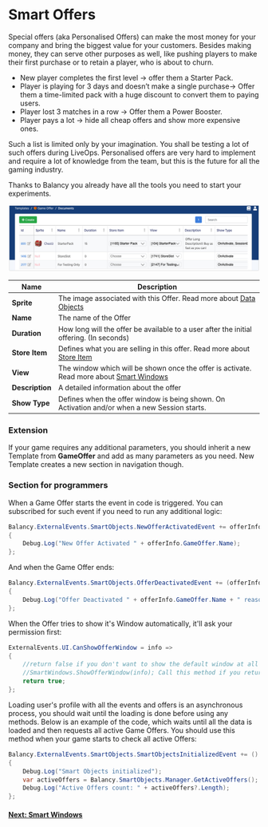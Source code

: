 # Smart Offers

Special offers (aka Personalised Offers) can make the most money for your company and bring the biggest value for your customers. Besides making money, they can serve other purposes as well, like pushing players to make their  first purchase or to retain a player, who is about to churn.

*   New player completes the first level -> offer them a Starter Pack.
*   Player is playing for 3 days and doesn’t make a single purchase-> Offer them a time-limited pack with a huge discount to convert them to paying users.
*   Player lost 3 matches in a row -> Offer them a Power Booster.
*   Player pays a lot -> hide all cheap offers and show more expensive ones.

Such a list is limited only by your imagination. You shall be testing a lot of such offers during LiveOps. Personalised offers are very hard to implement and require a lot of knowledge from the team, but this is the future for all the gaming industry. 

Thanks to Balancy you already have all the tools you need to start your experiments.

![Screenshot](../img/smart_offers/table_smart_offers.jpg)

 Name              | Description
------------------|------
**Sprite**        | The image associated with this Offer. Read more about [Data Objects](/data_editor/advanced/data_objects)
**Name**          | The name of the Offer
**Duration**      | How long will the offer be available to a user after the initial offering. (In seconds)
**Store Item**    | Defines what you are selling in this offer. Read more about [Store Item](/smart_offers/extra/other_templates) 
**View**          | The window which will be shown once the offer is activate. Read more about [Smart Windows](/smart_offers/smart_windows)
**Description**   | A detailed information about the offer
**Show Type**     | Defines when the offer window is being shown. On Activation and/or when a new Session starts.

### Extension

If your game requires any additional parameters, you should inherit a new Template from **GameOffer** and add as many parameters as you need. New Template creates a new section in navigation though.


### Section for programmers

When a Game Offer starts the event in code is triggered. You can subscribed for such event if you need to run any additional logic:  

```csharp fct_label="Unity"
Balancy.ExternalEvents.SmartObjects.NewOfferActivatedEvent += offerInfo =>
{
    Debug.Log("New Offer Activated " + offerInfo.GameOffer.Name);
};
```

And when the Game Offer ends:

```csharp fct_label="Unity"
Balancy.ExternalEvents.SmartObjects.OfferDeactivatedEvent += (offerInfo, wasPurchased) =>
{
    Debug.Log("Offer Deactivated " + offerInfo.GameOffer.Name + " reason purchase = " + wasPurchased);
};
```

When the Offer tries to show it's Window automatically, it'll ask your permission first:

```csharp fct_label="Unity"
ExternalEvents.UI.CanShowOfferWindow = info =>
{
    //return false if you don't want to show the default window at all or the time is not appropriate
    //SmartWindows.ShowOfferWindow(info); Call this method if you returned 'false' in CanShowOfferWindow before and now ready to show the missed offer
    return true;
};
```

Loading user's profile with all the events and offers is an asynchronous process, you should wait until the loading is done before using any methods. Below is an example of the code, which waits until all the data is loaded and then requests all active Game Offers. You should use this method when your game starts to check all active Offers: 

```csharp fct_label="Unity"
Balancy.ExternalEvents.SmartObjects.SmartObjectsInitializedEvent += () =>
{
    Debug.Log("Smart Objects initialized");
    var activeOffers = Balancy.SmartObjects.Manager.GetActiveOffers();
    Debug.Log("Active Offers count: " + activeOffers?.Length);
};
```

#### [Next: Smart Windows](/smart_offers/smart_windows)
